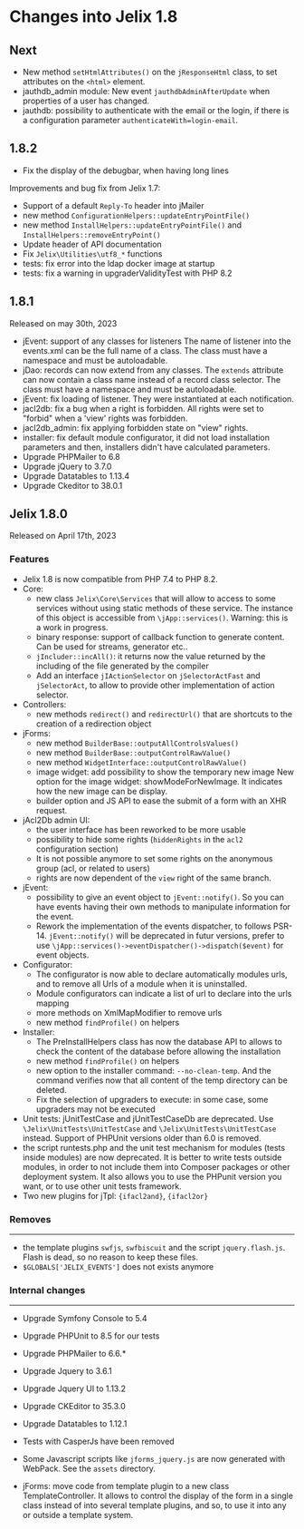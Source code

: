 Changes into Jelix 1.8
======================

Next
----

* New method `setHtmlAttributes()` on the `jResponseHtml` class, to set attributes on
the `<html>` element.
* jauthdb_admin module: New event `jauthdbAdminAfterUpdate` when properties of a user has changed.
* jauthdb: possibility to authenticate with the email or the login, if there is a configuration parameter
  `authenticateWith=login-email`. 

1.8.2
-----

* Fix the display of the debugbar, when having long lines

Improvements and bug fix from Jelix 1.7:

* Support of a default `Reply-To` header into jMailer
* new method `ConfigurationHelpers::updateEntryPointFile()`
* new method `InstallHelpers::updateEntryPointFile()` and `InstallHelpers::removeEntryPoint()`
* Update header of API documentation
* Fix `Jelix\Utilities\utf8_*` functions
* tests: fix error into the ldap docker image at startup
* tests: fix a warning in upgraderValidityTest with PHP 8.2


1.8.1
------

Released on may 30th, 2023

* jEvent: support of any classes for listeners
  The name of listener into the events.xml can be the full name of a class.
  The class must have a namespace and must be autoloadable.
* jDao: records can now extend from any classes. The `extends` attribute
  can now contain a class name instead of a record class selector.
  The class must have a namespace and must be autoloadable.
* jEvent: fix loading of listener. They were instantiated at each notification. 
* jacl2db: fix a bug when a right is forbidden. All rights were set to "forbid"
  when a 'view' rights was forbidden.
* jacl2db_admin: fix applying forbidden state on "view" rights.
* installer: fix default module configurator, it did not load installation parameters
  and then, installers didn't have calculated parameters.
* Upgrade PHPMailer to 6.8
* Upgrade jQuery to 3.7.0
* Upgrade Datatables to 1.13.4
* Upgrade Ckeditor to 38.0.1


Jelix 1.8.0
------------

Released on April 17th, 2023

### Features

* Jelix 1.8 is now compatible from PHP 7.4 to PHP 8.2.
* Core: 
  * new class `Jelix\Core\Services` that will allow to access to some services without using static methods of these service.
    The instance of this object is accessible from `\jApp::services()`.
    Warning: this is a work in progress.  
  * binary response: support of callback function to generate content. Can be used for streams, generator etc..
  * `jIncluder::incAll()`: it returns now the value returned by the including of the file generated by the compiler
  * Add an interface `jIActionSelector` on `jSelectorActFast` and `jSelectorAct`, to allow to provide other 
    implementation of action selector.
* Controllers:
  * new methods `redirect()` and `redirectUrl()` that are shortcuts to the creation of a redirection object
* jForms:
  * new method `BuilderBase::outputAllControlsValues()`
  * new method `BuilderBase::outputControlRawValue()`
  * new method `WidgetInterface::outputControlRawValue()`
  * image widget: add possibility to show the temporary new image
    New option for the image widget: showModeForNewImage.
    It indicates how the new image can be display.
  * builder option and JS API to ease the submit of a form with an XHR request.
* jAcl2Db admin UI: 
  * the user interface has been reworked to be more usable
  * possibility to hide some rights (`hiddenRights` in 
    the `acl2` configuration section)
  * It is not possible anymore to set some rights on the anonymous group (acl, or related to users)
  * rights are now dependent of the `view` right of the same branch.
* jEvent:
  * possibility to give an event object to `jEvent::notify()`. So you can have events having their own methods to manipulate
    information for the event.
  * Rework the implementation of the events dispatcher, to follows PSR-14. `jEvent::notify()`
    will be deprecated in futur versions, prefer to use `\jApp::services()->eventDispatcher()->dispatch($event)` for event objects. 
* Configurator:
  * The configurator is now able to declare automatically modules urls, and to remove
    all Urls of a module when it is uninstalled.
  * Module configurators can indicate a list of url to declare into the urls mapping 
  * more methods on XmlMapModifier to remove urls
  * new method `findProfile()` on helpers
* Installer:
  * The PreInstallHelpers class has now the database API to allows to check the
    content of the database before allowing the installation
  * new method `findProfile()` on helpers
  * new option to the installer command: `--no-clean-temp`. And the command verifies now that
    all content of the temp directory can be deleted.
  * Fix the selection of upgraders to execute: in some case, some upgraders may not be executed
* Unit tests: jUnitTestCase and jUnitTestCaseDb are deprecated. Use  
  `\Jelix\UnitTests\UnitTestCase` and `\Jelix\UnitTests\UnitTestCase` instead.
  Support of PHPUnit versions older than 6.0 is removed.
* the script runtests.php and the unit test mechanism for modules 
  (tests inside modules) are now deprecated.
  It is better to write tests outside modules, in order to not include them into
  Composer packages or other deployment system. It also allows you to use
  the PHPunit version you want, or to use other unit tests framework.
* Two new plugins for jTpl: `{ifacl2and}`, `{ifacl2or}`


### Removes
-----------

* the template plugins `swfjs`, `swfbiscuit` and the script `jquery.flash.js`. Flash is dead, so no reason to keep these files.
* `$GLOBALS['JELIX_EVENTS']` does not exists anymore

### Internal changes
---------------------

* Upgrade Symfony Console to 5.4
* Upgrade PHPUnit to 8.5 for our tests
* Upgrade PHPMailer to 6.6.*
* Upgrade Jquery to 3.6.1
* Upgrade Jquery UI to 1.13.2
* Upgrade CKEditor to 35.3.0
* Upgrade Datatables to 1.12.1
* Tests with CasperJs have been removed
* Some Javascript scripts like `jforms_jquery.js` are now generated with WebPack. See the `assets` directory.

* jForms: move code from template plugin to a new class TemplateController.
  It allows to control the display of the form in a single class
  instead of into several template plugins, and so, to use it into any or 
  outside a template system.
